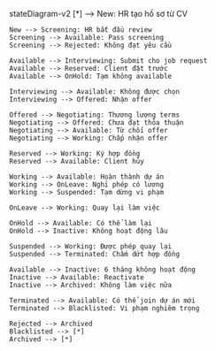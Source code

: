 



stateDiagram-v2
    [*] --> New: HR tạo hồ sơ từ CV
    
    New --> Screening: HR bắt đầu review
    Screening --> Available: Pass screening
    Screening --> Rejected: Không đạt yêu cầu
    
    Available --> Interviewing: Submit cho job request
    Available --> Reserved: Client đặt trước
    Available --> OnHold: Tạm không available
    
    Interviewing --> Available: Không được chọn
    Interviewing --> Offered: Nhận offer
    
    Offered --> Negotiating: Thương lượng terms
    Negotiating --> Offered: Chưa đạt thỏa thuận
    Negotiating --> Available: Từ chối offer
    Negotiating --> Working: Chấp nhận offer
    
    Reserved --> Working: Ký hợp đồng
    Reserved --> Available: Client hủy
    
    Working --> Available: Hoàn thành dự án
    Working --> OnLeave: Nghỉ phép có lương
    Working --> Suspended: Tạm dừng vi phạm
    
    OnLeave --> Working: Quay lại làm việc
    
    OnHold --> Available: Có thể làm lại
    OnHold --> Inactive: Không hoạt động lâu
    
    Suspended --> Working: Được phép quay lại
    Suspended --> Terminated: Chấm dứt hợp đồng
    
    Available --> Inactive: 6 tháng không hoạt động
    Inactive --> Available: Reactivate
    Inactive --> Archived: Không làm việc nữa
    
    Terminated --> Available: Có thể join dự án mới
    Terminated --> Blacklisted: Vi phạm nghiêm trọng
    
    Rejected --> Archived
    Blacklisted --> [*]
    Archived --> [*]